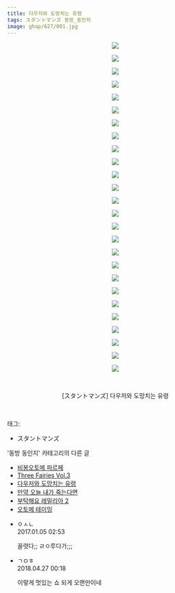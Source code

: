 ```yaml
---
title: 다우저와 도망치는 유령
tags: スタントマンズ 동방_동인지
image: ghap/627/001.jpg
---
```

<div class="article">
<p style="text-align: center; clear: none; float: none;"><img src="{{ site.nasurl }}/ghap/627/001.jpg"/></p>
<p style="text-align: center; clear: none; float: none;"><img src="{{ site.nasurl }}/ghap/627/002.jpg"/></p>
<p style="text-align: center; clear: none; float: none;"><img src="{{ site.nasurl }}/ghap/627/003.jpg"/></p>
<p style="text-align: center; clear: none; float: none;"><img src="{{ site.nasurl }}/ghap/627/004.jpg"/></p>
<p style="text-align: center; clear: none; float: none;"><img src="{{ site.nasurl }}/ghap/627/005.jpg"/></p>
<p style="text-align: center; clear: none; float: none;"><img src="{{ site.nasurl }}/ghap/627/006.jpg"/></p>
<p style="text-align: center; clear: none; float: none;"><img src="{{ site.nasurl }}/ghap/627/007.jpg"/></p>
<p style="text-align: center; clear: none; float: none;"><img src="{{ site.nasurl }}/ghap/627/008.jpg"/></p>
<p style="text-align: center; clear: none; float: none;"><img src="{{ site.nasurl }}/ghap/627/009.jpg"/></p>
<p style="text-align: center; clear: none; float: none;"><img src="{{ site.nasurl }}/ghap/627/010.jpg"/></p>
<p style="text-align: center; clear: none; float: none;"><img src="{{ site.nasurl }}/ghap/627/011.jpg"/></p>
<p style="text-align: center; clear: none; float: none;"><img src="{{ site.nasurl }}/ghap/627/012.jpg"/></p>
<p style="text-align: center; clear: none; float: none;"><img src="{{ site.nasurl }}/ghap/627/013.jpg"/></p>
<p style="text-align: center; clear: none; float: none;"><img src="{{ site.nasurl }}/ghap/627/014.jpg"/></p>
<p style="text-align: center; clear: none; float: none;"><img src="{{ site.nasurl }}/ghap/627/015.jpg"/></p>
<p style="text-align: center; clear: none; float: none;"><img src="{{ site.nasurl }}/ghap/627/016.jpg"/></p>
<p style="text-align: center; clear: none; float: none;"><img src="{{ site.nasurl }}/ghap/627/017.jpg"/></p>
<p style="text-align: center; clear: none; float: none;"><img src="{{ site.nasurl }}/ghap/627/018.jpg"/></p>
<p style="text-align: center; clear: none; float: none;"><img src="{{ site.nasurl }}/ghap/627/019.jpg"/></p>
<p style="text-align: center; clear: none; float: none;"><img src="{{ site.nasurl }}/ghap/627/020.jpg"/></p>
<p style="text-align: center; clear: none; float: none;"><img src="{{ site.nasurl }}/ghap/627/021.jpg"/></p>
<p style="text-align: center; clear: none; float: none;"><img src="{{ site.nasurl }}/ghap/627/022.jpg"/></p>
<p style="text-align: center; clear: none; float: none;"><img src="{{ site.nasurl }}/ghap/627/023.jpg"/></p>
<p style="text-align: center; clear: none; float: none;"><img src="{{ site.nasurl }}/ghap/627/024.jpg"/></p>
<p style="text-align: center; clear: none; float: none;"><img src="{{ site.nasurl }}/ghap/627/025.jpg"/></p>
<p style="text-align: center; clear: none; float: none;"><img src="{{ site.nasurl }}/ghap/627/026.jpg"/></p>
<p style="text-align: center; clear: none; float: none;"><br/></p>
<p style="text-align: center; clear: none; float: none;">[スタントマンズ] 다우저와 도망치는 유령</p>
<p><br/></p>
</div><div class="tagTrail">
<p>태그: </p>
<ul>
<li>スタントマンズ</li>
</ul>
</div><div class="another">
<p>'동방 동인지' 카테고리의 다른 글</p>
<ul>
<li><a href="/2016-07-02-ghap_629">비봉오토메 파르페</a></li>
<li><a href="/2016-07-02-ghap_628">Three Fairies Vol.3</a></li>
<li><a href="/2016-07-02-ghap_627">다우저와 도망치는 유령</a></li>
<li><a href="/2016-07-01-ghap_626">만약 오늘 내가 죽는다면</a></li>
<li><a href="/2016-07-01-ghap_625">부탁해요 레밀리아 2</a></li>
<li><a href="/2016-07-01-ghap_624">오토메 테이밍</a></li>
</ul>
</div><div class="cb_module cb_fluid">
<div class="cb_wrt cb_profile">
<div class="comment">
<ul>
<li class="cb_thumb_off" id="comment14883388">
<div class="cb_comment_area">
<div class="cb_info_area">
<div class="cb_section">
<span class="cb_nick_name">ㅇㅅㄴ</span>
</div>
<div class="cb_section">
<span class="cb_date">2017.01.05 02:53 </span>
</div>
</div>
<div class="cb_dsc_comment">
<p class="cb_dsc">
											꼴렷다;; ㄹㅇ루다가;;; 
										</p>
</div>
</div></li>
<li class="cb_thumb_off" id="comment15245806">
<div class="cb_comment_area">
<div class="cb_info_area">
<div class="cb_section">
<span class="cb_nick_name">ㄱㅁㅎ</span>
</div>
<div class="cb_section">
<span class="cb_date">2018.04.27 00:18 </span>
</div>
</div>
<div class="cb_dsc_comment">
<p class="cb_dsc">
											이렇게 멋있는 쇼 되게 오랜만이네
										</p>
</div>
</div></li>
</ul>
</div>
</div><!-- commentList close -->
</div>